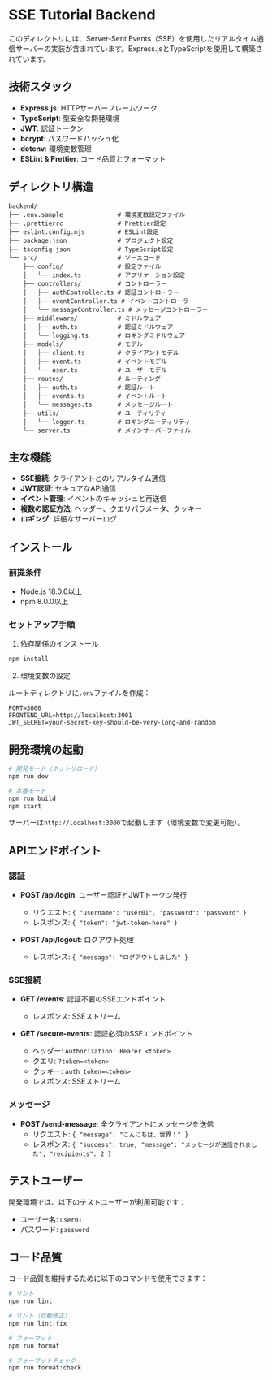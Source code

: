 # SSE Tutorial Backend

このディレクトリには、Server-Sent Events（SSE）を使用したリアルタイム通信サーバーの実装が含まれています。Express.jsとTypeScriptを使用して構築されています。

## 技術スタック

- **Express.js**: HTTPサーバーフレームワーク
- **TypeScript**: 型安全な開発環境
- **JWT**: 認証トークン
- **bcrypt**: パスワードハッシュ化
- **dotenv**: 環境変数管理
- **ESLint & Prettier**: コード品質とフォーマット

## ディレクトリ構造

```
backend/
├── .env.sample               # 環境変数設定ファイル
├── .prettierrc               # Prettier設定
├── eslint.config.mjs         # ESLint設定
├── package.json              # プロジェクト設定
├── tsconfig.json             # TypeScript設定
└── src/                      # ソースコード
    ├── config/               # 設定ファイル
    │   └── index.ts          # アプリケーション設定
    ├── controllers/          # コントローラー
    │   ├── authController.ts # 認証コントローラー
    │   ├── eventController.ts # イベントコントローラー
    │   └── messageController.ts # メッセージコントローラー
    ├── middleware/           # ミドルウェア
    │   ├── auth.ts           # 認証ミドルウェア
    │   └── logging.ts        # ロギングミドルウェア
    ├── models/               # モデル
    │   ├── client.ts         # クライアントモデル
    │   ├── event.ts          # イベントモデル
    │   └── user.ts           # ユーザーモデル
    ├── routes/               # ルーティング
    │   ├── auth.ts           # 認証ルート
    │   ├── events.ts         # イベントルート
    │   └── messages.ts       # メッセージルート
    ├── utils/                # ユーティリティ
    │   └── logger.ts         # ロギングユーティリティ
    └── server.ts             # メインサーバーファイル
```

## 主な機能

- **SSE接続**: クライアントとのリアルタイム通信
- **JWT認証**: セキュアなAPI通信
- **イベント管理**: イベントのキャッシュと再送信
- **複数の認証方法**: ヘッダー、クエリパラメータ、クッキー
- **ロギング**: 詳細なサーバーログ

## インストール

### 前提条件

- Node.js 18.0.0以上
- npm 8.0.0以上

### セットアップ手順

1. 依存関係のインストール

```bash
npm install
```

2. 環境変数の設定

ルートディレクトリに`.env`ファイルを作成：

```
PORT=3000
FRONTEND_URL=http://localhost:3001
JWT_SECRET=your-secret-key-should-be-very-long-and-random
```

## 開発環境の起動

```bash
# 開発モード（ホットリロード）
npm run dev

# 本番モード
npm run build
npm start
```

サーバーは`http://localhost:3000`で起動します（環境変数で変更可能）。

## APIエンドポイント

### 認証

- **POST /api/login**: ユーザー認証とJWTトークン発行
  - リクエスト: `{ "username": "user01", "password": "password" }`
  - レスポンス: `{ "token": "jwt-token-here" }`

- **POST /api/logout**: ログアウト処理
  - レスポンス: `{ "message": "ログアウトしました" }`

### SSE接続

- **GET /events**: 認証不要のSSEエンドポイント
  - レスポンス: SSEストリーム

- **GET /secure-events**: 認証必須のSSEエンドポイント
  - ヘッダー: `Authorization: Bearer <token>`
  - クエリ: `?token=<token>`
  - クッキー: `auth_token=<token>`
  - レスポンス: SSEストリーム

### メッセージ

- **POST /send-message**: 全クライアントにメッセージを送信
  - リクエスト: `{ "message": "こんにちは、世界！" }`
  - レスポンス: `{ "success": true, "message": "メッセージが送信されました", "recipients": 2 }`

## テストユーザー

開発環境では、以下のテストユーザーが利用可能です：

- ユーザー名: `user01`
- パスワード: `password`

## コード品質

コード品質を維持するために以下のコマンドを使用できます：

```bash
# リント
npm run lint

# リント（自動修正）
npm run lint:fix

# フォーマット
npm run format

# フォーマットチェック
npm run format:check
```
